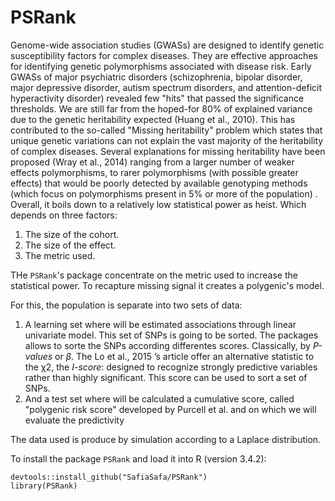 # PSRank


Genome-wide association studies (GWASs) are designed to identify genetic susceptibility factors for complex diseases.
They are effective approaches for identifying genetic polymorphisms associated with disease risk. 
Early GWASs of major psychiatric disorders (schizophrenia, bipolar disorder, major depressive
disorder, autism spectrum disorders, and attention-deficit hyperactivity disorder) revealed
few "hits" that passed the significance thresholds. We are still far from the hoped-for 80% of
explained variance due to the genetic heritability expected (Huang et al., 2010). This has
contributed to the so-called "Missing heritability" problem which states that unique genetic
variations can not explain the vast majority of the heritability of complex diseases. Several
explanations for missing heritability have been proposed (Wray et al., 2014) ranging from
a larger number of weaker effects polymorphisms, to rarer polymorphisms (with possible
greater effects) that would be poorly detected by available genotyping methods (which focus
on polymorphisms present in 5% or more of the population) .
Overall, it boils down to a relatively low statistical power as heist. Which depends on three
factors: 
1. The size of the cohort. 
2. The size of the effect. 
3. The metric used.

THe `PSRank`'s package concentrate on the metric used to increase the statistical power. To recapture missing signal it creates a polygenic's model. 

For this, the population is separate into two sets of data: 
1. A learning set where will be estimated associations through linear univariate model. This set of SNPs is going to be sorted. 
The packages allows to sorte the SNPs according differentes scores. Classically, by *P-values* or *β*.
The Lo et al., 2015 ’s article offer an alternative statistic to the χ2, the *I-score*: 
designed to recognize strongly predictive variables rather than highly significant. This score can be used to sort a set of SNPs.
2. And a test set where will be calculated a cumulative score, called "polygenic risk score" developed by Purcell et al. and
on which we will evaluate the predictivity

The data used is produce by simulation according to a Laplace distribution.

To install the package `PSRank` and load it into R (version 3.4.2):

```
devtools::install_github("SafiaSafa/PSRank")
library(PSRank)
```
